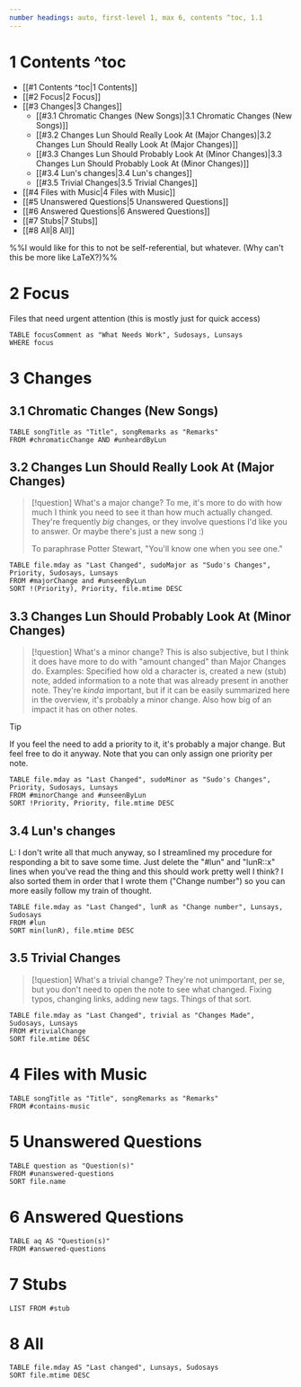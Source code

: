 ```yaml
---
number headings: auto, first-level 1, max 6, contents ^toc, 1.1
---
```


# 1 Contents ^toc

- [[#1 Contents ^toc|1 Contents]]
- [[#2 Focus|2 Focus]]
- [[#3 Changes|3 Changes]]
	- [[#3.1 Chromatic Changes (New Songs)|3.1 Chromatic Changes (New Songs)]]
	- [[#3.2 Changes Lun Should Really Look At (Major Changes)|3.2 Changes Lun Should Really Look At (Major Changes)]]
	- [[#3.3 Changes Lun Should Probably Look At (Minor Changes)|3.3 Changes Lun Should Probably Look At (Minor Changes)]]
	- [[#3.4 Lun's changes|3.4 Lun's changes]]
	- [[#3.5 Trivial Changes|3.5 Trivial Changes]]
- [[#4 Files with Music|4 Files with Music]]
- [[#5 Unanswered Questions|5 Unanswered Questions]]
- [[#6 Answered Questions|6 Answered Questions]]
- [[#7 Stubs|7 Stubs]]
- [[#8 All|8 All]]

%%I would like for this to not be self-referential, but whatever. (Why can't this be more like LaTeX?)%%

# 2 Focus
Files that need urgent attention (this is mostly just for quick access)
```dataview
TABLE focusComment as "What Needs Work", Sudosays, Lunsays
WHERE focus
```

# 3 Changes
## 3.1 Chromatic Changes (New Songs)
```dataview
TABLE songTitle as "Title", songRemarks as "Remarks"
FROM #chromaticChange AND #unheardByLun
```

## 3.2 Changes Lun Should Really Look At (Major Changes)
>[!question] What's a major change?
>To me, it's more to do with how much I think you need to see it than how much actually changed. They're frequently *big* changes, or they involve questions I'd like you to answer. Or maybe there's just a new song :)
>
>To paraphrase Potter Stewart, "You'll know one when you see one."
```dataview
TABLE file.mday as "Last Changed", sudoMajor as "Sudo's Changes", Priority, Sudosays, Lunsays
FROM #majorChange and #unseenByLun
SORT !(Priority), Priority, file.mtime DESC
```

## 3.3 Changes Lun Should Probably Look At (Minor Changes)
>[!question] What's a minor change?
>This is also subjective, but I think it does have more to do with "amount changed" than Major Changes do. Examples: Specified how old a character is, created a new (stub) note, added information to a note that was already present in another note. They're *kinda* important, but if it can be easily summarized here in the overview, it's probably a minor change. Also how big of an impact it has on other notes.

>[!tip]
>If you feel the need to add a priority to it, it's probably a major change. But feel free to do it anyway. Note that you can only assign one priority per note.

```dataview
TABLE file.mday as "Last Changed", sudoMinor as "Sudo's Changes", Priority, Sudosays, Lunsays
FROM #minorChange and #unseenByLun 
SORT !Priority, Priority, file.mtime DESC
```

## 3.4 Lun's changes

L: I don't write all that much anyway, so I streamlined my procedure for responding a bit to save some time. Just delete the "#lun" and "lunR::x" lines when you've read the thing and this should work pretty well I think?
I also sorted them in order that I wrote them ("Change number") so you can more easily follow my train of thought.
```dataview
TABLE file.mday as "Last Changed", lunR as "Change number", Lunsays, Sudosays
FROM #lun
SORT min(lunR), file.mtime DESC
```

## 3.5 Trivial Changes
>[!question] What's a trivial change?
>They're not unimportant, per se, but you don't need to open the note to see what changed. Fixing typos, changing links, adding new tags. Things of that sort.

```dataview
TABLE file.mday as "Last Changed", trivial as "Changes Made", Sudosays, Lunsays
FROM #trivialChange 
SORT file.mtime DESC
```

# 4 Files with Music
```dataview
TABLE songTitle as "Title", songRemarks as "Remarks"
FROM #contains-music 
```

# 5 Unanswered Questions
```dataview
TABLE question as "Question(s)"
FROM #unanswered-questions
SORT file.name
```

# 6 Answered Questions
```dataview
TABLE aq AS "Question(s)"
FROM #answered-questions 
```

# 7 Stubs
```dataview
LIST FROM #stub 
```
# 8 All
```dataview
TABLE file.mday AS "Last changed", Lunsays, Sudosays
SORT file.mtime DESC
```